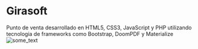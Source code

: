 # Girasoft
Punto de venta desarrollado en HTML5, CSS3, JavaScript y PHP utilizando tecnologia de frameworks como Bootstrap, DoomPDF y Materialize
<img src="http://fotos.subefotos.com/0272246e0c004bc7a7a0db7233f7da48o.png" alt="some_text">
